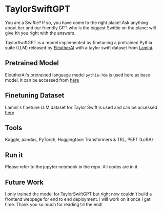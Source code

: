 # TaylorSwiftGPT
You are a Swiftie? If so, you have come to the right place! Ask anything about her and our friendly GPT who is the biggest Swiftie on the planet will give hit you right with the answers. 

TaylorSwiftGPT is a model implemented by finetuning a pretrained Pythia suite (LLM) released by [EleutherAI](https://www.eleuther.ai/) with a taylor swift dataset from [Lamini](https://www.lamini.ai/). 

## Pretrained Model
EleutherAI's pretrained language model `pythia-70m` is used here as base model. It can be accessed from [here](https://huggingface.co/EleutherAI/pythia-70m)

## Finetuning Dataset
Lamini's finetune LLM dataset for Taylor Swift is used and can be accessed [here](https://www.kaggle.com/datasets/eyadgk/lamini-taylor-swift)

## Tools
Kaggle, pandas, PyTorch, Huggingface Transformers & TRL, PEFT (LoRA)

## Run it 
Please refer to the jupyter notebook in the repo. All codes are in it.

## Future Work
I only trained the model for TaylorSwiftGPT but right now couldn't build a frontend webpage for end to end deployment. I will work on it once I get time. Thank you so much for reading till the end!

